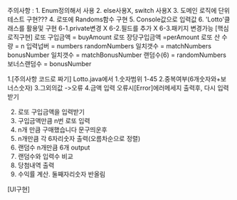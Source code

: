 주의사항 : 1. Enum정의해서 사용
		2. else사용X, switch 사용X
		3. 도메인 로직에 단위테스트 구현???
		4. 로또에 Randoms함수 구현
		5. Console값으로 입력값
		6. 'Lotto'클래스를 활용및 구현
			6-1.private변경 X
			6-2.필드를 추가 X
			6-3.패키지 변경가능
[핵심로직구현]
로또 구입금액 =  buyAmount
로또 장당구입금액 =perAmount
로또 산 수량 = n
입력넙버 = numbers
randomNumbers 일치갯수 = matchNumbers
bonusNumber 일치갯수 = matchBonusNumber
랜덤수(6) = randomNumbers
보너스랜덤수 = bonusNumber

1.[주의사항 코드로 짜기]
Lotto.java에서
	1.숫자범위 1-45
	2.중복여부(6개숫자와+보너스숫자)
	3.그외의값 ->오류
	4.금액 입력 오류시[Error]에러메세지 출력후, 
		다시 입력받기
		
	
2. 로또 구입금액을 입력받기
3. 구입금액만큼 n번 로또 입력
4. n개 만큼 구매했습니다 문구띄운후
5. n개만큼 각 6자리숫자 출력(오름차순으로 정렬)
6. 랜덤수 n개만큼 6개 output
7. 랜덤수와 입력수 비교
8. 당첨내역 출력
9. 수익률 계산. 둘째자리숫자 반올림

	
	
[UI구현]